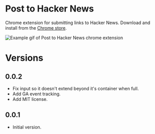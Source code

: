 # Post to Hacker News

Chrome extension for submitting links to Hacker News. Download and install from the [Chrome store](https://chrome.google.com/webstore/detail/post-to-hacker-news/glbemilmegmalchjknamlkamedaknkoi?hl=en-GB&gl=GB).

![Example gif of Post to Hacker News chrome extension](http://i.imgur.com/N7ybXdy.gif)

# Versions

## 0.0.2

- Fix input so it doesn't extend beyond it's container when full.
- Add GA event tracking.
- Add MIT license.

## 0.0.1

- Initial version.

